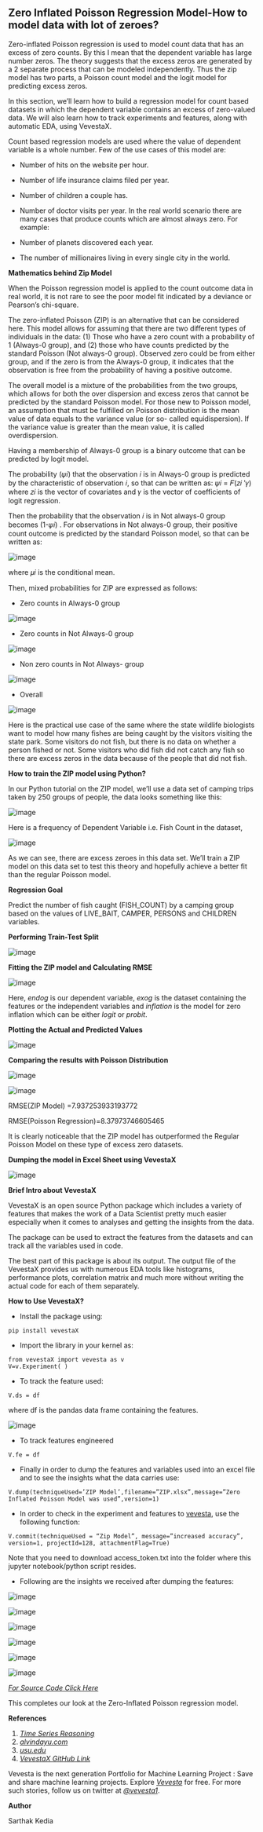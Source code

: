## Zero Inflated Poisson Regression Model-How to model data with lot of zeroes?

Zero-inflated Poisson regression is used to model count data that has an excess of zero counts. By this I mean that the dependent variable has large number zeros. The theory suggests that the excess zeros are generated by a 2 separate process that can be modeled independently. Thus the zip model has two parts, a Poisson count model and the logit model for predicting excess zeros.

In this section, we’ll learn how to build a regression model for count based datasets in which the dependent variable contains an excess of zero-valued data. We will also learn how to track experiments and features, along with automatic EDA, using VevestaX.

Count based regression models are used where the value of dependent variable is a whole number. Few of the use cases of this model are:

* Number of hits on the website per hour.
* Number of life insurance claims filed per year.
* Number of children a couple has.
* Number of doctor visits per year.
In the real world scenario there are many cases that produce counts which are almost always zero. For example:

* Number of planets discovered each year.
* The number of millionaires living in every single city in the world.

**Mathematics behind Zip Model**

When the Poisson regression model is applied to the count outcome data in real world, it is not rare to see the poor model fit indicated by a deviance or Pearson’s chi-square.

The zero-inflated Poisson (ZIP) is an alternative that can be considered here. This model allows for assuming that there are two different types of individuals in the data: (1) Those who have a zero count with a probability of 1 (Always-0 group), and (2) those who have counts predicted by the standard Poisson (Not always-0 group). Observed zero could be from either group, and if the zero is from the Always-0 group, it indicates that the observation is free from the probability of having a positive outcome.

The overall model is a mixture of the probabilities from the two groups, which allows for both the over dispersion and excess zeros that cannot be predicted by the standard Poisson model. For those new to Poisson model, an assumption that must be fulfilled on Poisson distribution is the mean value of data equals to the variance value (or so- called equidispersion). If the variance value is greater than the mean value, it is called overdispersion.

Having a membership of Always-0 group is a binary outcome that can be predicted by logit model.

The probability (𝜓𝑖) that the observation 𝑖 is in Always-0 group is predicted by the characteristic of observation 𝑖, so that can be written as: 𝜓𝑖 = 𝐹(𝑧𝑖 ′𝛾) where 𝑧𝑖 is the vector of covariates and 𝛾 is the vector of coefficients of logit regression.

Then the probability that the observation 𝑖 is in Not always-0 group becomes (1-𝜓𝑖) . For observations in Not always-0 group, their positive count outcome is predicted by the standard Poisson model, so that can be written as:

![image](https://miro.medium.com/max/330/1*UfwM8TYXau0LlBPP_Vul0A.png)

where 𝜇𝑖 is the conditional mean.

Then, mixed probabilities for ZIP are expressed as follows:

* Zero counts in Always-0 group

![image](https://miro.medium.com/max/492/1*4bxAftTpreDDo_4LXwF6NA.png)

* Zero counts in Not Always-0 group

![image](https://miro.medium.com/max/836/1*hcCKyOaO_n44w8K5NkJRaQ.png)

* Non zero counts in Not Always- group

![image](https://miro.medium.com/max/574/1*Xk8S81Q0DtgZfr96Im0ZPQ.png)

* Overall

![image](https://miro.medium.com/max/986/1*rv-KdfBZy1u8k43pWchHuQ.png)

Here is the practical use case of the same where the state wildlife biologists want to model how many fishes are being caught by the visitors visiting the state park. Some visitors do not fish, but there is no data on whether a person fished or not. Some visitors who did fish did not catch any fish so there are excess zeros in the data because of the people that did not fish.

**How to train the ZIP model using Python?**

In our Python tutorial on the ZIP model, we’ll use a data set of camping trips taken by 250 groups of people, the data looks something like this:

![image](https://miro.medium.com/max/1072/1*NAi1z35BOUFsjDxVFW0iSA.png)

Here is a frequency of Dependent Variable i.e. Fish Count in the dataset,

![image](https://miro.medium.com/max/1400/1*VCGrSWL4VgP067WTVMvGqg.png)

As we can see, there are excess zeroes in this data set. We’ll train a ZIP model on this data set to test this theory and hopefully achieve a better fit than the regular Poisson model.

**Regression Goal**

Predict the number of fish caught (FISH_COUNT) by a camping group based on the values of LIVE_BAIT, CAMPER, PERSONS and CHILDREN variables.

**Performing Train-Test Split**

![image](https://miro.medium.com/max/1400/1*w25FKP4s9lFFLuSohgOGSw.png)

**Fitting the ZIP model and Calculating RMSE**

![image](https://miro.medium.com/max/1400/1*OAK6kwsYt6WVusuK8Ooa3A.png)

Here, *endog* is our dependent variable, *exog* is the dataset containing the features or the independent variables and *inflation* is the model for zero inflation which can be either *logit* or *probit*.

**Plotting the Actual and Predicted Values**

![image](https://miro.medium.com/max/674/1*4Y4nb9SyxIcsTEtEbBml6w.png)

**Comparing the results with Poisson Distribution**

![image](https://miro.medium.com/max/1400/1*oP1mPzEerL26N1uzIXbl7Q.png)

![image](https://miro.medium.com/max/700/1*U_UZ_Hcu1mmEAKtA-cULKA.png)

RMSE(ZIP Model) =7.937253933193772

RMSE(Poisson Regression)=8.37973746605465

It is clearly noticeable that the ZIP model has outperformed the Regular Poisson Model on these type of excess zero datasets.

**Dumping the model in Excel Sheet using VevestaX**

![image](https://miro.medium.com/max/1400/1*dQb3Qcu6SPLI4bIzN55TMA.png)

**Brief Intro about VevestaX**

VevestaX is an open source Python package which includes a variety of features that makes the work of a Data Scientist pretty much easier especially when it comes to analyses and getting the insights from the data.

The package can be used to extract the features from the datasets and can track all the variables used in code.

The best part of this package is about its output. The output file of the VevestaX provides us with numerous EDA tools like histograms, performance plots, correlation matrix and much more without writing the actual code for each of them separately.

**How to Use VevestaX?**

* Install the package using:
```
pip install vevestaX
```

* Import the library in your kernel as:
```
from vevestaX import vevesta as v
V=v.Experiment( )
```

* To track the feature used:
```
V.ds = df
```
where df is the pandas data frame containing the features.

![image](https://miro.medium.com/max/1400/1*egUV7Vc-t2gupiG0UU4Myw.png)

* To track features engineered

```
V.fe = df
```

* Finally in order to dump the features and variables used into an excel file and to see the insights what the data carries use:
```
V.dump(techniqueUsed=’ZIP Model’,filename=”ZIP.xlsx”,message=”Zero Inflated Poisson Model was used”,version=1)
```
* In order to check in the experiment and features to [vevesta](https://www.vevesta.com), use the following function:
```
V.commit(techniqueUsed = “Zip Model”, message=”increased accuracy”, version=1, projectId=128, attachmentFlag=True)
```
Note that you need to download access_token.txt into the folder where this jupyter notebook/python script resides.

* Following are the insights we received after dumping the features:

![image](https://miro.medium.com/max/1400/1*FwqHB7vpNUJek7H4pOb7pw.png)

![image](https://miro.medium.com/max/1400/1*zX_2WGJvqDF5kH7SGZ6VKA.png)

![image](https://miro.medium.com/max/1400/1*gP__37J7cghHJhHYB4CmgA.png)

![image](https://miro.medium.com/max/1400/1*S2sbQ0f_HTrcHp-Y44WoCg.png)

![image](https://miro.medium.com/max/1400/1*S9RLd7stKvnj-Tlpfixf3Q.png)

![image](https://miro.medium.com/max/1400/1*TZfmOrmth9psMau5wR2MIA.png)

[*For Source Code Click Here*](https://gist.github.com/sarthakkedia123/7237a61bd9a6697583b1f46b81e43e2c)

This completes our look at the Zero-Inflated Poisson regression model.

**References**

1. [*Time Series Reasoning*](https://timeseriesreasoning.com/contents/zero-inflated-poisson-regression-model/)
2. [*alvindayu.com*](https://alvindayu.com/yu-the-zero-inflated-poisson-regression-model-time-series-&url=https://alvindayu.com/al-the-zero-inflated-poisson-regression-model-time-series)
3. [*usu.edu*](https://www.usu.edu/math/jrstevens/biostat/projects2013/rep_ZIP.pdf)
4. [*VevestaX GitHub Link*](https://github.com/Vevesta/VevestaX)

Vevesta is the next generation Portfolio for Machine Learning Project : Save and share machine learning projects. Explore [*Vevesta*](https://www.vevesta.com/?utm_source=ZIP_github) for free. For more such stories, follow us on twitter at [*@vevesta1*](http://twitter.com/vevesta1).

**Author**

Sarthak Kedia

